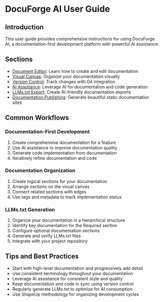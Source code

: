 # DocuForge AI User Guide

## Introduction

This user guide provides comprehensive instructions for using DocuForge AI, a documentation-first development platform with powerful AI assistance.

## Sections

- [Document Editor](./document-editor.md): Learn how to create and edit documentation
- [Visual Canvas](./visual-canvas.md): Organize your documentation visually
- [Version Control](./version-control.md): Track changes with Git integration
- [AI Assistance](./ai-assistance.md): Leverage AI for documentation and code generation
- [LLMs.txt Export](./llms-txt-export.md): Create AI-friendly documentation exports
- [Documentation Publishing](./publishing.md): Generate beautiful static documentation sites

## Common Workflows

### Documentation-First Development

1. Create comprehensive documentation for a feature
2. Use AI assistance to improve documentation quality
3. Generate code implementation from documentation
4. Iteratively refine documentation and code

### Documentation Organization

1. Create logical sections for your documentation
2. Arrange sections on the visual canvas
3. Connect related sections with edges
4. Use tags and metadata to track implementation status

### LLMs.txt Generation

1. Organize your documentation in a hierarchical structure
2. Identify key documentation for the Required section
3. Configure optional documentation sections
4. Generate and verify LLMs.txt files
5. Integrate with your project repository

## Tips and Best Practices

- Start with high-level documentation and progressively add detail
- Use consistent terminology throughout your documentation
- Leverage AI assistance for consistent style and quality
- Keep documentation and code in sync using version control
- Regularly generate LLMs.txt to optimize for AI consumption
- Use ShapeUp methodology for organizing development cycles
